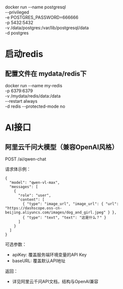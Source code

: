 
docker run --name postgresql \
  --privileged \
  -e POSTGRES_PASSWORD=666666 \
  -p 5432:5432 \
  -v /data/postgres:/var/lib/postgresql/data \
  -d postgres



# 启动redis

## 配置文件在 mydata/redis下


docker run --name my-redis \
-p 6379:6379 \
-v /mydata/redis/data:/data \
--restart always \
-d redis --protected-mode no



# AI接口

## 阿里云千问大模型（兼容OpenAI风格）

POST /ai/qwen-chat

请求体示例：
```
{
  "model": "qwen-vl-max",
  "messages": [
    {
      "role": "user",
      "content": [
        { "type": "image_url", "image_url": { "url": "https://dashscope.oss-cn-beijing.aliyuncs.com/images/dog_and_girl.jpeg" } },
        { "type": "text", "text": "这是什么？" }
      ]
    }
  ]
}
```

可选参数：
- apiKey: 覆盖服务端环境变量的API Key
- baseURL: 覆盖默认API地址

返回：
- 详见阿里云千问API文档，结构与OpenAI兼容




